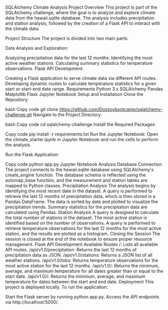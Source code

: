 SQLAlchemy Climate Analysis
Project Overview
This project is part of the SQLAlchemy challenge, where the goal is to analyze and explore climate data from the hawaii.sqlite database. The analysis includes precipitation and station analysis, followed by the creation of a Flask API to interact with the climate data.

Project Structure
The project is divided into two main parts:

Data Analysis and Exploration:

Analyzing precipitation data for the last 12 months.
Identifying the most active weather stations.
Calculating summary statistics for temperature observations.
Flask API Development:

Creating a Flask application to serve climate data via different API routes.
Developing dynamic routes to calculate temperature statistics for a given start or start-end date range.
Requirements
Python 3.x
SQLAlchemy
Pandas
Matplotlib
Flask
Jupyter Notebook
Setup and Installation
Clone the Repository:

bash
Copy code
git clone https://github.com/Dozsoybootcamp/sqlalchemy-challenge.git
Navigate to the Project Directory:

bash
Copy code
cd sqlalchemy-challenge
Install the Required Packages:

Copy code
pip install -r requirements.txt
Run the Jupyter Notebook:
Open the climate_starter.ipynb in Jupyter Notebook and run the cells to perform the analysis.

Run the Flask Application:

Copy code
python app.py
Jupyter Notebook Analysis
Database Connection
The project connects to the hawaii.sqlite database using SQLAlchemy's create_engine function.
The database schema is reflected using the automap_base function, and the measurement and station tables are mapped to Python classes.
Precipitation Analysis
The analysis begins by identifying the most recent date in the dataset.
A query is performed to retrieve the last 12 months of precipitation data, which is then stored in a Pandas DataFrame.
The data is sorted by date and plotted to visualize the precipitation trends.
Summary statistics for the precipitation data are calculated using Pandas.
Station Analysis
A query is designed to calculate the total number of stations in the dataset.
The most active station is identified based on the number of observations.
A query is performed to retrieve temperature observations for the last 12 months for the most active station, and the results are plotted as a histogram.
Closing the Session
The session is closed at the end of the notebook to ensure proper resource management.
Flask API Development
Available Routes
/: Lists all available API routes.
/api/v1.0/precipitation: Returns the last 12 months of precipitation data as JSON.
/api/v1.0/stations: Returns a JSON list of all weather stations.
/api/v1.0/tobs: Returns temperature observations for the most active station for the last 12 months.
/api/v1.0/<start>: Returns the minimum, average, and maximum temperature for all dates greater than or equal to the start date.
/api/v1.0/<start>/<end>: Returns the minimum, average, and maximum temperature for dates between the start and end date.
Deployment
This project is deployed locally. To run the application:

Start the Flask server by running python app.py.
Access the API endpoints via http://localhost:5000/.

